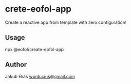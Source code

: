# crete-eofol-app

Create a reactive app from template with zero configuration!

## Usage

npx @eofol/create-eofol-app <project-name>

## Author

Jakub Eliáš wurducius@gmail.com
